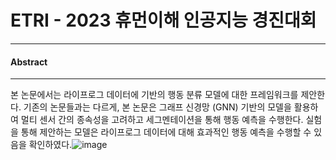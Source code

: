 # ETRI - 2023 휴먼이해 인공지능 경진대회
------
#### Abstract
------
본 논문에서는 라이프로그 데이터에 기반의 행동 분류 모델에 대한 프레임워크를 제안한다. 기존의 논문들과는 다르게, 본 논문은 그래프 신경망 (GNN) 기반의 모델을 활용하여 멀티 센서 간의 종속성을 고려하고 세그멘테이션을 통해 행동 예측을 수행한다. 실험을 통해 제안하는 모델은 라이프로그 데이터에 대해 효과적인 행동 예측을 수행할 수 있음을 확인하였다.![image](https://user-images.githubusercontent.com/81518525/233536038-eb9cc364-cc34-4290-8e59-4b4f5001eb72.png)


